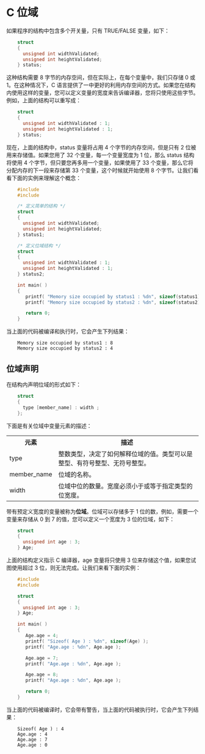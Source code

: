 # C 位域

如果程序的结构中包含多个开关量，只有 TRUE/FALSE 变量，如下：

```c
    struct
    {
      unsigned int widthValidated;
      unsigned int heightValidated;
    } status;
```

这种结构需要 8 字节的内存空间，但在实际上，在每个变量中，我们只存储 0 或 1。在这种情况下，C 语言提供了一中更好的利用内存空间的方式。如果您在结构内使用这样的变量，您可以定义变量的宽度来告诉编译器，您将只使用这些字节。例如，上面的结构可以重写成：

```c
    struct
    {
      unsigned int widthValidated : 1;
      unsigned int heightValidated : 1;
    } status;
```

现在，上面的结构中，status 变量将占用 4 个字节的内存空间，但是只有 2 位被用来存储值。如果您用了 32 个变量，每一个变量宽度为 1 位，那么 status 结构将使用 4 个字节，但只要您再多用一个变量，如果使用了 33 个变量，那么它将分配内存的下一段来存储第 33 个变量，这个时候就开始使用 8 个字节。让我们看看下面的实例来理解这个概念：

```c
    #include
    #include

    /* 定义简单的结构 */
    struct
    {
      unsigned int widthValidated;
      unsigned int heightValidated;
    } status1;

    /* 定义位域结构 */
    struct
    {
      unsigned int widthValidated : 1;
      unsigned int heightValidated : 1;
    } status2;

    int main( )
    {
       printf( "Memory size occupied by status1 : %dn", sizeof(status1));
       printf( "Memory size occupied by status2 : %dn", sizeof(status2));

       return 0;
    }
```

当上面的代码被编译和执行时，它会产生下列结果：

```
    Memory size occupied by status1 : 8
    Memory size occupied by status2 : 4
```

## 位域声明
在结构内声明位域的形式如下：

```c
    struct
    {
      type [member_name] : width ;
    };
```

下面是有关位域中变量元素的描述：


</p> <table > <tr><th style="width:20%">元素</th><th>描述</th></tr> <tr><td>type</td><td>整数类型，决定了如何解释位域的值。类型可以是整型、有符号整型、无符号整型。</td></tr> <tr><td>member_name</td><td>位域的名称。</td></tr> <tr><td>width</td><td>位域中位的数量。宽度必须小于或等于指定类型的位宽度。</td></tr> </table> <p>

带有预定义宽度的变量被称为**位域**。位域可以存储多于 1 位的数，例如，需要一个变量来存储从 0 到 7 的值，您可以定义一个宽度为 3 位的位域，如下：

```c
    struct
    {
      unsigned int age : 3;
    } Age;
```

上面的结构定义指示 C 编译器，age 变量将只使用 3 位来存储这个值，如果您试图使用超过 3 位，则无法完成。让我们来看下面的实例：

```c
    #include
    #include 

    struct
    {
      unsigned int age : 3;
    } Age;

    int main( )
    {
       Age.age = 4;
       printf( "Sizeof( Age ) : %dn", sizeof(Age) );
       printf( "Age.age : %dn", Age.age );

       Age.age = 7;
       printf( "Age.age : %dn", Age.age );

       Age.age = 8;
       printf( "Age.age : %dn", Age.age );

       return 0;
    }
```

当上面的代码被编译时，它会带有警告，当上面的代码被执行时，它会产生下列结果：

```
    Sizeof( Age ) : 4
    Age.age : 4
    Age.age : 7
    Age.age : 0
```
